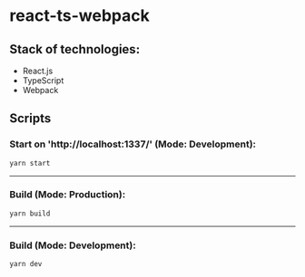 # react-ts-webpack
## Stack of technologies:
- React.js
- TypeScript
- Webpack

## Scripts
### Start on 'http://localhost:1337/' (Mode: Development):
```sh
yarn start
```
------------
### Build (Mode: Production):
```sh
yarn build
```
------------
### Build (Mode: Development):
```sh
yarn dev
```
